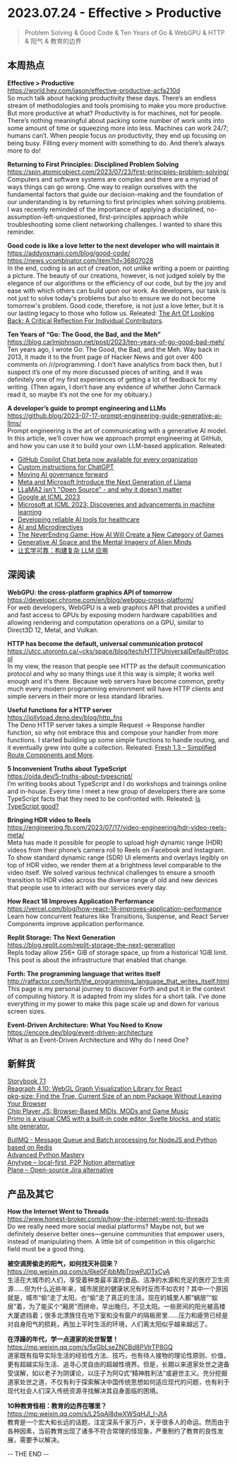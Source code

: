 2023.07.24 - Effective > Productive  
========  

> Problem Solving & Good Code & Ten Years of Go & WebGPU & HTTP & 阳气 & 教育的边界 

## 本周热点

**Effective > Productive**  
https://world.hey.com/jason/effective-productive-acfa210d  
So much talk about hacking productivity these days. There’s an endless stream of methodologies and tools promising to make you more productive. But more productive at what? Productivity is for machines, not for people. There’s nothing meaningful about packing some number of work units into some amount of time or squeezing more into less. Machines can work 24/7; humans can’t. When people focus on productivity, they end up focusing on being busy. Filling every moment with something to do. And there’s always more to do!

**Returning to First Principles: Disciplined Problem Solving**  
https://spin.atomicobject.com/2023/07/23/first-principles-problem-solving/  
Computers and software systems are complex and there are a myriad of ways things can go wrong. One way to realign ourselves with the fundamental factors that guide our decision-making and the foundation of our understanding is by returning to first principles when solving problems. I was recently reminded of the importance of applying a disciplined, no-assumption-left-unquestioned, first-principles approach while troubleshooting some client networking challenges. I wanted to share this reminder.

**Good code is like a love letter to the next developer who will maintain it**  
https://addyosmani.com/blog/good-code/  
https://news.ycombinator.com/item?id=36807028  
In the end, coding is an act of creation, not unlike writing a poem or painting a picture. The beauty of our creations, however, is not judged solely by the elegance of our algorithms or the efficiency of our code, but by the joy and ease with which others can build upon our work. As developers, our task is not just to solve today's problems but also to ensure we do not become tomorrow's problem. Good code, therefore, is not just a love letter, but it is our lasting legacy to those who follow us. Releated: [The Art Of Looking Back: A Critical Reflection For Individual Contributors](https://www.smashingmagazine.com/2023/07/critical-reflection-individual-contributors/).  

**Ten Years of “Go: The Good, the Bad, and the Meh”**  
https://blog.carlmjohnson.net/post/2023/ten-years-of-go-good-bad-meh/  
Ten years ago, I wrote Go: The Good, the Bad, and the Meh. Way back in 2013, it made it to the front page of Hacker News and got over 400 comments on /r/programming. I don’t have analytics from back then, but I suspect it’s one of my more discussed pieces of writing, and it was definitely one of my first experiences of getting a lot of feedback for my writing. (Then again, I don’t have any evidence of whether John Carmack read it, so maybe it’s not the one for my obituary.)

**A developer’s guide to prompt engineering and LLMs**  
https://github.blog/2023-07-17-prompt-engineering-guide-generative-ai-llms/  
Prompt engineering is the art of communicating with a generative AI model. In this article, we’ll cover how we approach prompt engineering at GitHub, and how you can use it to build your own LLM-based application. Releated:  
- [GitHub Copilot Chat beta now available for every organization](https://github.blog/2023-07-20-github-copilot-chat-beta-now-available-for-every-organization/)  
- [Custom instructions for ChatGPT](https://openai.com/blog/custom-instructions-for-chatgpt)  
- [Moving AI governance forward](https://openai.com/blog/moving-ai-governance-forward)  
- [Meta and Microsoft Introduce the Next Generation of Llama](https://about.fb.com/news/2023/07/llama-2/)  
- [LLaMA2 isn't "Open Source" - and why it doesn't matter](https://www.alessiofanelli.com/blog/llama2-isnt-open-source)  
- [Google at ICML 2023](https://ai.googleblog.com/2023/07/google-at-icml-2023.html)  
- [Microsoft at ICML 2023: Discoveries and advancements in machine learning](https://www.microsoft.com/en-us/research/blog/microsoft-at-icml-2023-discoveries-and-advancements-in-machine-learning/)  
- [Developing reliable AI tools for healthcare](https://www.deepmind.com/blog/codoc-developing-reliable-ai-tools-for-healthcare)  
- [AI and Microdirectives](https://www.schneier.com/blog/archives/2023/07/ai-and-microdirectives.html)  
- [The NeverEnding Game: How AI Will Create a New Category of Games](https://a16z.com/2023/07/19/the-neverending-game-how-ai-will-create-a-new-category-of-games/)  
- [Generative AI Space and the Mental Imagery of Alien Minds](https://writings.stephenwolfram.com/2023/07/generative-ai-space-and-the-mental-imagery-of-alien-minds/)  
- [让玄学可靠：构建复杂 LLM 应用](https://mp.weixin.qq.com/s/4ALipJhxCLmRZGguDROyEw)  

## 深阅读

**WebGPU: the cross-platform graphics API of tomorrow**  
https://developer.chrome.com/en/blog/webgpu-cross-platform/  
For web developers, WebGPU is a web graphics API that provides a unified and fast access to GPUs by exposing modern hardware capabilities and allowing rendering and computation operations on a GPU, similar to Direct3D 12, Metal, and Vulkan.

**HTTP has become the default, universal communication protocol**  
https://utcc.utoronto.ca/~cks/space/blog/tech/HTTPUniversalDefaultProtocol  
In my view, the reason that people see HTTP as the default communication protocol and why so many things use it this way is simple; it works well enough and it's there. Because web servers have become common, pretty much every modern programming environment will have HTTP clients and simple servers in their more or less standard libraries. 

**Useful functions for a HTTP server**  
https://jollytoad.deno.dev/blog/http_fns  
The Deno HTTP server takes a simple Request -> Response handler function, so why not embrace this and compose your handler from more functions. I started building up some simple functions to handle routing, and it eventually grew into quite a collection. Releated: [Fresh 1.3 – Simplified Route Components and More](https://deno.com/blog/fresh-1.3).  

**5 Inconvenient Truths about TypeScript**  
https://oida.dev/5-truths-about-typescript/  
I’m writing books about TypeScript and I do workshops and trainings online and in-house. Every time I meet a new group of developers there are some TypeScript facts that they need to be confronted with. Releated: [Is TypeScript good?](https://rachsmith.com/is-typescript-good/)

**Bringing HDR video to Reels**  
https://engineering.fb.com/2023/07/17/video-engineering/hdr-video-reels-meta/  
Meta has made it possible for people to upload high dynamic range (HDR) videos from their phone’s camera roll to Reels on Facebook and Instagram. To show standard dynamic range (SDR) UI elements and overlays legibly on top of HDR video, we render them at a brightness level comparable to the video itself. We solved various technical challenges to ensure a smooth transition to HDR video across the diverse range of old and new devices that people use to interact with our services every day.

**How React 18 Improves Application Performance**  
https://vercel.com/blog/how-react-18-improves-application-performance  
Learn how concurrent features like Transitions, Suspense, and React Server Components improve application performance.

**Replit Storage: The Next Generation**  
https://blog.replit.com/replit-storage-the-next-generation  
Repls today allow 256+ GiB of storage space, up from a historical 1GiB limit. This post is about the infrastructure that enabled that change.

**Forth: The programming language that writes itself**  
http://ratfactor.com/forth/the_programming_language_that_writes_itself.html  
This page is my personal journey to discover Forth and put it in the context of computing history. It is adapted from my slides for a short talk. I've done everything in my power to make this page scale up and down for various screen sizes. 

**Event-Driven Architecture: What You Need to Know**  
https://encore.dev/blog/event-driven-architecture  
What is an Event-Driven Architecture and Why do I need One?

## 新鲜货

[Storybook 7.1](https://storybook.js.org/blog/storybook-7-1/)  
[Reagraph 4.10: WebGL Graph Visualization Library for React](https://reagraph.dev/)  
[pkg-size: Find the True, Current Size of an npm Package Without Leaving Your Browser](https://pkg-size.dev/)  
[Chip Player JS: Browser-Based MIDIs, MODs and Game Music](https://chiptune.app/)  
[Primo is a visual CMS with a built-in code editor, Svelte blocks, and static site generator.](https://github.com/primocms/primo)  

[BullMQ - Message Queue and Batch processing for NodeJS and Python based on Redis](https://github.com/taskforcesh/bullmq)  
[Advanced Python Mastery](https://github.com/dabeaz-course/python-mastery)  
[Anytype – local-first, P2P Notion alternative](https://anytype.io/)  
[Plane – Open-source Jira alternative](https://plane.so/)  

## 产品及其它  

**How the Internet Went to Threads**  
https://www.honest-broker.com/p/how-the-internet-went-to-threads  
Do we really need more social medial platforms? Maybe not, but we definitely deserve better ones—genuine communities that empower users, instead of manipulating them. A little bit of competition in this oligarchic field must be a good thing.

**被空调房偷走的阳气，如何找天补回来？**  
https://mp.weixin.qq.com/s/6ke0FjbbMbTrowPJDTxCyA  
生活在大城市的人们，享受着种类最丰富的食品、洁净的水源和充足的医疗卫生资源……但为什么近些年来，城市居民的健康状况有时反而不如农村？其中一个原因就是，城市“偷”走了太阳，也“偷”走了真正的生活。现在的城里人都“蜗居”“蚁居”着，为了能买个“厢房”而拼命，早出晚归，不见太阳。一些房间的阳光被高楼大厦遮挡着；很多北漂族住在地下室和没有窗户的隔板房里……压力和疲劳已经是对自身阳气的损耗，再加上平时生活的环境，人们离太阳似乎越来越远了。

**在浮躁的年代，学一点道家的处世智慧！**  
https://mp.weixin.qq.com/s/5xGbLseZNCBd8PVIrTP8GQ  
道家既有指导实际生活的经验性方法、技巧，也有待人接物的理论性原则、价值，更有超越实际生活、追寻心灵自由的超越性境界。但是，长期以来道家处世之道备受误解，如以老子为阴谋论，以庄子为阿Q式“精神胜利法”或避世主义。充分挖掘道家处世之道，不仅有利于探索解决中国传统思想如何适应现代的问题，也有利于现代社会人们深入传统资源寻找解决其自身面临的困境。

**10种教育怪相：教育的边界在哪里？**  
https://mp.weixin.qq.com/s/L25qAI8dwXWSqHJl_I-JtA  
教育是一个宏大和长远的话题，注定深系千家万户，关乎很多人的命运。然而由于各种因素，当前教育出现了诸多不符合常理的怪现象，严重制约了教育的良性发展，需要予以解决。

-- THE END --
